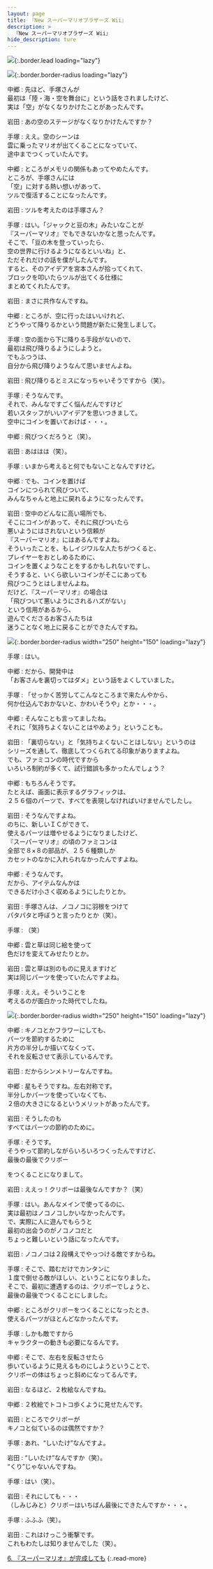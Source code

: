 ```yaml
---
layout: page
title: 『New スーパーマリオブラザーズ Wii』
description: >
  『New スーパーマリオブラザーズ Wii』
hide_description: ture
---
```


![](/others/interviews/jp/wii/smnj/vol2/img/mainvisual5.jpg){:.border.lead loading="lazy"}

![](/others/interviews/jp/wii/smnj/vol2/img/img_h2.gif){:.border.border-radius loading="lazy"}

中郷
: 先ほど、手塚さんが<br>最初は「陸・海・空を舞台に」という話をされましたけど、<br>実は「空」がなくなりかけたことがあったんです。

岩田
: あの空のステージがなくなりかけたんですか？

手塚
: ええ。空のシーンは<br>雲に乗ったマリオが出てくることになっていて、<br>途中までつくっていたんです。

中郷
: ところがメモリの関係もあってやめたんです。<br>ところが、手塚さんには<br>「空」に対する熱い想いがあって、<br>ツルで復活することになったんです。

岩田
: ツルを考えたのは手塚さん？

手塚
: はい。「ジャックと豆の木」みたいなことが<br>『スーパーマリオ』でもできないかなと思ったんです。<br>そこで、「豆の木を登っていったら、<br>空の世界に行けるようになるといいね」と、<br>ただそれだけの話を僕がしたんです。<br>すると、そのアイデアを宮本さんが拾ってくれて、<br>ブロックを叩いたらツルが出てくる仕様に<br>まとめてくれたんです。

岩田
: まさに共作なんですね。

中郷
: ところが、空に行ったはいいけれど、<br>どうやって降りるかという問題が新たに発生しまして。

手塚
: 空の面から下に降りる手段がないので、<br>最初は飛び降りるようにしようと。<br>でもふつうは、<br>自分から飛び降りようなんて思いませんよね。

岩田
: 飛び降りるとミスになっちゃいそうですから（笑）。

手塚
: そうなんです。<br>それで、みんなですごく悩んだんですけど<br>若いスタッフがいいアイデアを思いつきまして。<br>空中にコインを置いておけば・・・。

中郷
: 飛びつくだろうと（笑）。

岩田
: あははは（笑）。

手塚
: いまから考えると何でもないことなんですけど。

中郷
: でも、コインを置けば<br>コインにつられて飛びついて、<br>みんなちゃんと地上に戻れるようになったんです。

岩田
: 空中のどんなに高い場所でも、<br>そこにコインがあって、それに飛びついたら<br>悪いようにはされないという信頼が<br>『スーパーマリオ』にはあるんですよね。<br>そういったことを、もしイジワルな人たちがつくると、<br>プレイヤーをおとしめるために、<br>コインを置くようなことをするかもしれないですし、<br>そうすると、いくら欲しいコインがそこにあっても<br>飛びつこうとはしませんよね。<br>だけど、『スーパーマリオ』の場合は<br>「飛びついて悪いようにされるハズがない」<br>という信用があるから、<br>遊んでくださるお客さんたちは<br>迷うことなく地上に戻ることができたんですね。

![](/others/interviews/jp/wii/smnj/vol2/img/photo13.jpg){:.border.border-radius width="250" height="150" loading="lazy"}

手塚
: はい。

中郷
: だから、開発中は<br>「お客さんを裏切ってはダメ」という話をよくしていました。

手塚
: 「せっかく苦労してこんなところまで来たんやから、<br>何か仕込んでおかないと、かわいそうや」とか・・・。

中郷
: そんなことも言ってましたね。<br>それに「気持ちよくないことはやめよう」ということも。

岩田
: 「裏切らない」と「気持ちよくないことはしない」というのは<br>シリーズを通して、徹底してつくられてる印象がありますよね。<br>でも、ファミコンの時代ですから<br>いろいろ制約が多くて、試行錯誤も多かったんでしょう？

中郷
: もちろんそうです。<br>たとえば、画面に表示するグラフィックは、<br>２５６個のパーツで、すべてを表現しなければいけませんでしたし。

岩田
: そうなんですよね。<br>のちに、新しいＩＣができて、<br>使えるパーツは増やせるようになりましたけど、<br>『スーパーマリオ』の頃のファミコンは<br>全部で８×８の部品が、２５６種類しか<br>カセットのなかに入れられなかったんですよね。

中郷
: そうなんです。<br>だから、アイテムなんかは<br>できるだけ小さく収めるようにしたりとか。

岩田
: 手塚さんは、ノコノコに羽根をつけて<br>パタパタと呼ぼうと言ったりとか（笑）。

手塚
: （笑）

中郷
: 雲と草は同じ絵を使って<br>色だけを変えてみせたりとか。

岩田
: 雲と草は別のものに見えますけど<br>実は同じパーツを使っていたんですよね。

手塚
: ええ。そういうことを<br>考えるのが面白かった時代でしたね。

![](/others/interviews/jp/wii/smnj/vol2/img/photo14.jpg){:.border.border-radius width="250" height="150" loading="lazy"}

中郷
: キノコとかフラワーにしても、<br>パーツを節約するために<br>片方の半分しか描いてなくって、<br>それを反転させて表示しているんです。

岩田
: だからシンメトリーなんですね。

中郷
: 星もそうですね。左右対称です。<br>半分しかパーツを使っていなくても、<br>２倍の大きさになるというメリットがあったんです。

岩田
: そうしたのも<br>すべてはパーツの節約のために。

手塚
: そうです。<br>そうやって節約しながらいろいろつくったんですけど、<br>最後の最後でクリボー

をつくることになりまして。

岩田
: ええっ！クリボーは最後なんですか？（笑）

手塚
: はい。あんなメインで使ってるのに、<br>実は最初はノコノコしかいなかったんです。<br>で、実際に人に遊んでもらうと<br>最初の出会うのがノコノコだと<br>ちょっと難しいという話になったんです。

岩田
: ノコノコは２段構えでやっつける敵ですからね。

手塚
: そこで、踏むだけでカンタンに<br>１度で倒せる敵がほしい、ということになりました。<br>そこで、最初に遭遇するのは、クリボーでしょうと、<br>最後の最後でつくることにしました。

中郷
: ところがクリボーをつくることになったとき、<br>使えるパーツがほとんどなかったんです。

手塚
: しかも敵ですから<br>キャラクターの動きも必要になるんです。

中郷
: そこで、左右を反転させたら<br>歩いているように見えるものにしようということで、<br>クリボーの体はちょっと斜めになってるんです。

岩田
: なるほど、２枚絵なんですね。

中郷
: ２枚絵でトコトコ歩くように見せたんです。

岩田
: ところでクリボーが<br>キノコと似ているのは偶然ですか？

手塚
: あれ、“しいたけ”なんですよ。

岩田
: “しいたけ”なんですか（笑）。<br>“くり”じゃないんですね。

手塚
: はい（笑）。

岩田
: それにしても・・・<br>（しみじみと）クリボーはいちばん最後にできたんですか・・・。

手塚
: ふふふ（笑）。

岩田
: これはけっこう衝撃です。<br>これもわたしは知りませんでした（笑）。

[6. 『スーパーマリオ』が完成しても](6.md)
{:.read-more}

